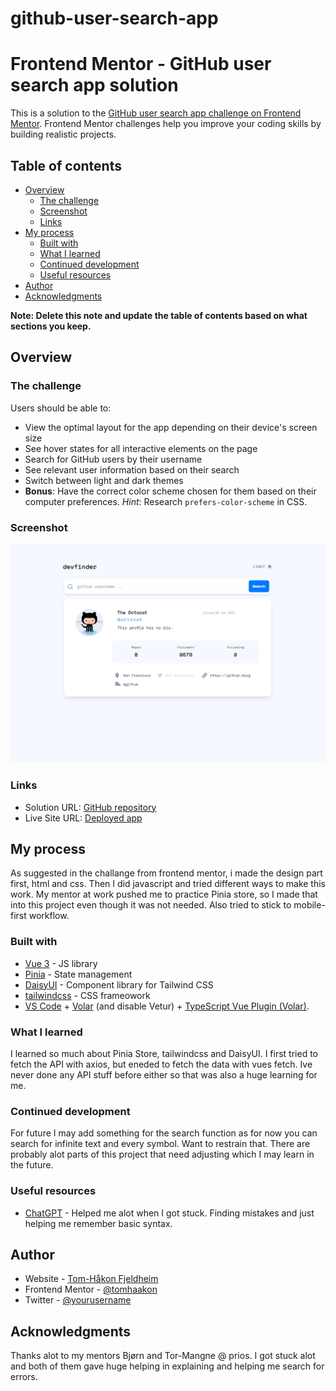 # github-user-search-app

# Frontend Mentor - GitHub user search app solution

This is a solution to the [GitHub user search app challenge on Frontend Mentor](https://www.frontendmentor.io/challenges/github-user-search-app-Q09YOgaH6). Frontend Mentor challenges help you improve your coding skills by building realistic projects.

## Table of contents

- [Overview](#overview)
  - [The challenge](#the-challenge)
  - [Screenshot](#screenshot)
  - [Links](#links)
- [My process](#my-process)
  - [Built with](#built-with)
  - [What I learned](#what-i-learned)
  - [Continued development](#continued-development)
  - [Useful resources](#useful-resources)
- [Author](#author)
- [Acknowledgments](#acknowledgments)

**Note: Delete this note and update the table of contents based on what sections you keep.**

## Overview

### The challenge

Users should be able to:

- View the optimal layout for the app depending on their device's screen size
- See hover states for all interactive elements on the page
- Search for GitHub users by their username
- See relevant user information based on their search
- Switch between light and dark themes
- **Bonus**: Have the correct color scheme chosen for them based on their computer preferences. _Hint_: Research `prefers-color-scheme` in CSS.

### Screenshot

![Screenshot](./screenshot.png)

### Links

- Solution URL: [GitHub repository](https://github.com/tomhaakon/github-user-search-app)
- Live Site URL: [Deployed app](https://tomhaakon.github.io/github-user-search-app/)

## My process

As suggested in the challange from frontend mentor, i made the design part first, html and css. Then I did javascript and tried different ways to make this work. My mentor at work pushed me to practice Pinia store, so I made that into this project even though it was not needed. Also tried to stick to mobile-first workflow.

### Built with

- [Vue 3](https://vuejs.org/) - JS library
- [Pinia](https://pinia.vuejs.org/) - State management
- [DaisyUI](https://daisyui.com/) - Component library for Tailwind CSS
- [tailwindcss](https://tailwindcss.com/) - CSS frameowork
- [VS Code](https://code.visualstudio.com/) + [Volar](https://marketplace.visualstudio.com/items?itemName=Vue.volar) (and disable Vetur) + [TypeScript Vue Plugin (Volar)](https://marketplace.visualstudio.com/items?itemName=Vue.vscode-typescript-vue-plugin).

### What I learned

I learned so much about Pinia Store, tailwindcss and DaisyUI. I first tried to fetch the API with axios, but eneded to fetch the data with vues fetch. Ive never done any API stuff before either so that was also a huge learning for me.

### Continued development

For future I may add something for the search function as for now you can search for infinite text and every symbol. Want to restrain that. There are probably alot parts of this project that need adjusting which I may learn in the future.

### Useful resources

- [ChatGPT](https://chat.openai.com) - Helped me alot when I got stuck. Finding mistakes and just helping me remember basic syntax.

## Author

- Website - [Tom-Håkon Fjeldheim](https://www.your-site.com)
- Frontend Mentor - [@tomhaakon](https://www.frontendmentor.io/profile/tomhaakon)
- Twitter - [@yourusername](https://www.twitter.com/tomhfjeld)

## Acknowledgments

Thanks alot to my mentors Bjørn and Tor-Mangne @ prios. I got stuck alot and both of them gave huge helping in explaining and helping me search for errors.
